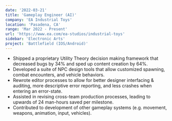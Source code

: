 ```yaml
---
date: '2022-03-21'
title: 'Gameplay Engineer (AI)'
company: 'EA Industrial Toys'
location: 'Pasadena, CA'
range: 'Mar 2022 - Present'
url: 'https://www.ea.com/ea-studios/industrial-toys'
sidebar: 'Electronic Arts'
project: 'Battlefield (IOS/Android)'
---
```


- Shipped a proprietary Utility Theory decision making framework that decreased bugs by 34% and sped up content creation by 64%.
- Developed a suite of NPC design tools that allow customized spawning, combat encounters, and vehicle behaviors.
- Rewrote editor processes to allow for better designer interfacing & auditing, more descriptive error reporting, and less crashes when entering an error-state.
- Assisted in revising cross-team production processes, leading to upwards of 24 man-hours saved per milestone.
- Contributed to development of other gameplay systems (e.g. movement, weapons, animation, input, vehicles).
